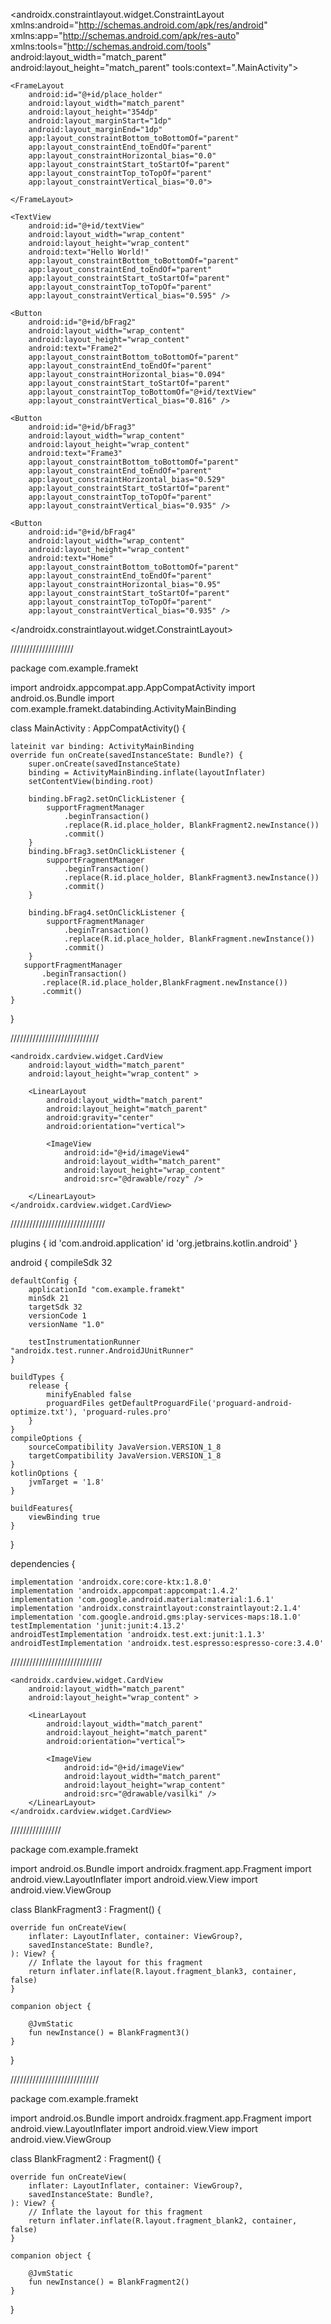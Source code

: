 <?xml version="1.0" encoding="utf-8"?>
<androidx.constraintlayout.widget.ConstraintLayout xmlns:android="http://schemas.android.com/apk/res/android"
    xmlns:app="http://schemas.android.com/apk/res-auto"
    xmlns:tools="http://schemas.android.com/tools"
    android:layout_width="match_parent"
    android:layout_height="match_parent"
    tools:context=".MainActivity">

    <FrameLayout
        android:id="@+id/place_holder"
        android:layout_width="match_parent"
        android:layout_height="354dp"
        android:layout_marginStart="1dp"
        android:layout_marginEnd="1dp"
        app:layout_constraintBottom_toBottomOf="parent"
        app:layout_constraintEnd_toEndOf="parent"
        app:layout_constraintHorizontal_bias="0.0"
        app:layout_constraintStart_toStartOf="parent"
        app:layout_constraintTop_toTopOf="parent"
        app:layout_constraintVertical_bias="0.0">

    </FrameLayout>

    <TextView
        android:id="@+id/textView"
        android:layout_width="wrap_content"
        android:layout_height="wrap_content"
        android:text="Hello World!"
        app:layout_constraintBottom_toBottomOf="parent"
        app:layout_constraintEnd_toEndOf="parent"
        app:layout_constraintStart_toStartOf="parent"
        app:layout_constraintTop_toTopOf="parent"
        app:layout_constraintVertical_bias="0.595" />

    <Button
        android:id="@+id/bFrag2"
        android:layout_width="wrap_content"
        android:layout_height="wrap_content"
        android:text="Frame2"
        app:layout_constraintBottom_toBottomOf="parent"
        app:layout_constraintEnd_toEndOf="parent"
        app:layout_constraintHorizontal_bias="0.094"
        app:layout_constraintStart_toStartOf="parent"
        app:layout_constraintTop_toBottomOf="@+id/textView"
        app:layout_constraintVertical_bias="0.816" />

    <Button
        android:id="@+id/bFrag3"
        android:layout_width="wrap_content"
        android:layout_height="wrap_content"
        android:text="Frame3"
        app:layout_constraintBottom_toBottomOf="parent"
        app:layout_constraintEnd_toEndOf="parent"
        app:layout_constraintHorizontal_bias="0.529"
        app:layout_constraintStart_toStartOf="parent"
        app:layout_constraintTop_toTopOf="parent"
        app:layout_constraintVertical_bias="0.935" />

    <Button
        android:id="@+id/bFrag4"
        android:layout_width="wrap_content"
        android:layout_height="wrap_content"
        android:text="Home"
        app:layout_constraintBottom_toBottomOf="parent"
        app:layout_constraintEnd_toEndOf="parent"
        app:layout_constraintHorizontal_bias="0.95"
        app:layout_constraintStart_toStartOf="parent"
        app:layout_constraintTop_toTopOf="parent"
        app:layout_constraintVertical_bias="0.935" />

</androidx.constraintlayout.widget.ConstraintLayout>


////////////////////

package com.example.framekt

import androidx.appcompat.app.AppCompatActivity
import android.os.Bundle
import com.example.framekt.databinding.ActivityMainBinding

class MainActivity : AppCompatActivity() {

    lateinit var binding: ActivityMainBinding
    override fun onCreate(savedInstanceState: Bundle?) {
        super.onCreate(savedInstanceState)
        binding = ActivityMainBinding.inflate(layoutInflater)
        setContentView(binding.root)

        binding.bFrag2.setOnClickListener {
            supportFragmentManager
                .beginTransaction()
                .replace(R.id.place_holder, BlankFragment2.newInstance())
                .commit()
        }
        binding.bFrag3.setOnClickListener {
            supportFragmentManager
                .beginTransaction()
                .replace(R.id.place_holder, BlankFragment3.newInstance())
                .commit()
        }

        binding.bFrag4.setOnClickListener {
            supportFragmentManager
                .beginTransaction()
                .replace(R.id.place_holder, BlankFragment.newInstance())
                .commit()
        }
       supportFragmentManager
           .beginTransaction()
           .replace(R.id.place_holder,BlankFragment.newInstance())
           .commit()
    }
}


////////////////////////////
<?xml version="1.0" encoding="utf-8"?>
<FrameLayout xmlns:android="http://schemas.android.com/apk/res/android"
    xmlns:app="http://schemas.android.com/apk/res-auto"
    xmlns:tools="http://schemas.android.com/tools"
    android:layout_width="wrap_content"
    android:layout_height="wrap_content"
    tools:context=".BlankFragment2">

    <androidx.cardview.widget.CardView
        android:layout_width="match_parent"
        android:layout_height="wrap_content" >

        <LinearLayout
            android:layout_width="match_parent"
            android:layout_height="match_parent"
            android:gravity="center"
            android:orientation="vertical">

            <ImageView
                android:id="@+id/imageView4"
                android:layout_width="match_parent"
                android:layout_height="wrap_content"
                android:src="@drawable/rozy" />

        </LinearLayout>
    </androidx.cardview.widget.CardView>
</FrameLayout>



//////////////////////////////

plugins {
    id 'com.android.application'
    id 'org.jetbrains.kotlin.android'
}

android {
    compileSdk 32

    defaultConfig {
        applicationId "com.example.framekt"
        minSdk 21
        targetSdk 32
        versionCode 1
        versionName "1.0"

        testInstrumentationRunner "androidx.test.runner.AndroidJUnitRunner"
    }

    buildTypes {
        release {
            minifyEnabled false
            proguardFiles getDefaultProguardFile('proguard-android-optimize.txt'), 'proguard-rules.pro'
        }
    }
    compileOptions {
        sourceCompatibility JavaVersion.VERSION_1_8
        targetCompatibility JavaVersion.VERSION_1_8
    }
    kotlinOptions {
        jvmTarget = '1.8'
    }

    buildFeatures{
        viewBinding true
    }
}

dependencies {

    implementation 'androidx.core:core-ktx:1.8.0'
    implementation 'androidx.appcompat:appcompat:1.4.2'
    implementation 'com.google.android.material:material:1.6.1'
    implementation 'androidx.constraintlayout:constraintlayout:2.1.4'
    implementation 'com.google.android.gms:play-services-maps:18.1.0'
    testImplementation 'junit:junit:4.13.2'
    androidTestImplementation 'androidx.test.ext:junit:1.1.3'
    androidTestImplementation 'androidx.test.espresso:espresso-core:3.4.0'

/////////////////////////////

<?xml version="1.0" encoding="utf-8"?>
<FrameLayout xmlns:android="http://schemas.android.com/apk/res/android"
    xmlns:app="http://schemas.android.com/apk/res-auto"
    xmlns:tools="http://schemas.android.com/tools"
    android:layout_width="match_parent"
    android:layout_height="match_parent"
    tools:context=".BlankFragment3">

    <androidx.cardview.widget.CardView
        android:layout_width="match_parent"
        android:layout_height="wrap_content" >

        <LinearLayout
            android:layout_width="match_parent"
            android:layout_height="match_parent"
            android:orientation="vertical">

            <ImageView
                android:id="@+id/imageView"
                android:layout_width="match_parent"
                android:layout_height="wrap_content"
                android:src="@drawable/vasilki" />
        </LinearLayout>
    </androidx.cardview.widget.CardView>
</FrameLayout>


////////////////

package com.example.framekt

import android.os.Bundle
import androidx.fragment.app.Fragment
import android.view.LayoutInflater
import android.view.View
import android.view.ViewGroup


class BlankFragment3 : Fragment() {

    override fun onCreateView(
        inflater: LayoutInflater, container: ViewGroup?,
        savedInstanceState: Bundle?,
    ): View? {
        // Inflate the layout for this fragment
        return inflater.inflate(R.layout.fragment_blank3, container, false)
    }

    companion object {

        @JvmStatic
        fun newInstance() = BlankFragment3()
    }
}




////////////////////////////


package com.example.framekt

import android.os.Bundle
import androidx.fragment.app.Fragment
import android.view.LayoutInflater
import android.view.View
import android.view.ViewGroup

class BlankFragment2 : Fragment() {

    override fun onCreateView(
        inflater: LayoutInflater, container: ViewGroup?,
        savedInstanceState: Bundle?,
    ): View? {
        // Inflate the layout for this fragment
        return inflater.inflate(R.layout.fragment_blank2, container, false)
    }

    companion object {

        @JvmStatic
        fun newInstance() = BlankFragment2()
    }
}











